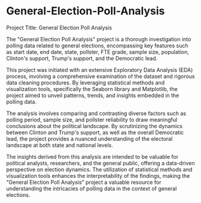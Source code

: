 # General-Election-Poll-Analysis

Project Title: General Election Poll Analysis

The "General Election Poll Analysis" project is a thorough investigation into polling data related to general elections, encompassing key features such as start date, end date, state, pollster, FTE grade, sample size, population, Clinton's support, Trump's support, and the Democratic lead.

This project was initiated with an extensive Exploratory Data Analysis (EDA) process, involving a comprehensive examination of the dataset and rigorous data cleaning procedures. By leveraging statistical methods and visualization tools, specifically the Seaborn library and Matplotlib, the project aimed to unveil patterns, trends, and insights embedded in the polling data.

The analysis involves comparing and contrasting diverse factors such as polling period, sample size, and pollster reliability to draw meaningful conclusions about the political landscape. By scrutinizing the dynamics between Clinton and Trump's support, as well as the overall Democratic lead, the project provides a nuanced understanding of the electoral landscape at both state and national levels.

The insights derived from this analysis are intended to be valuable for political analysts, researchers, and the general public, offering a data-driven perspective on election dynamics. The utilization of statistical methods and visualization tools enhances the interpretability of the findings, making the "General Election Poll Analysis" project a valuable resource for understanding the intricacies of polling data in the context of general elections.
